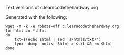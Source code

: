 Text versions of c.learncodethehardway.org

Generated with the following:

    wget -m -k -e robots=off c.learncodethehardway.org
    for html in *.html
    do
        txt=$(echo $html | sed 's/html$/txt/')
        lynx -dump -nolist $html > $txt && rm $html
    done

